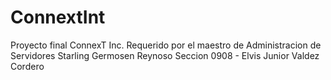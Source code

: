 # ConnextInt
Proyecto final ConnexT Inc. Requerido por el maestro de Administracion de Servidores Starling Germosen Reynoso Seccion 0908 - Elvis Junior Valdez Cordero
